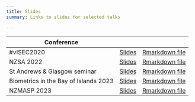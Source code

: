 ```yaml
---
title: Slides
summary: Links to slides for selected talks

---
```


| Conference |        |      |
| ---------  | ------ | ---- |
| #vISEC2020 | [Slides](https://cmjt.github.io/slides/visec2020) | [Rmarkdown file](https://github.com/cmjt/webpage/blob/master/static/slides/visec2020.Rmd) |
| NZSA 2022 | [Slides](https://cmjt.github.io/slides/nzsa_2022) | [Rmarkdown file](https://github.com/cmjt/webpage/blob/master/static/slides/nzsa_2022.Rmd) |
| St Andrews & Glasgow seminar| [Slides](https://cmjt.github.io/slides/self_exciting) | [Rmarkdown file](https://github.com/cmjt/webpage/blob/master/static/slides/self_exciting.Rmd) |
| Biometrics in the Bay of Islands 2023 | [Slides](https://cmjt.github.io/slides/stelfi) | [Rmarkdown file](https://github.com/cmjt/webpage/blob/master/static/slides/stelfi.Rmd) |
| NZMASP 2023 | [Slides](https://cmjt.github.io/slides/nzmasp_2023) | [Rmarkdown file](https://github.com/cmjt/webpage/blob/master/static/slides/nzmasp_2023.Rmd) |